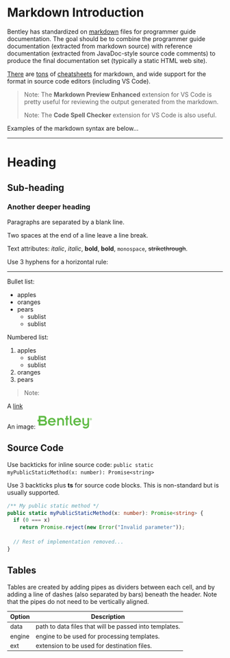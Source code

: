 # Markdown Introduction

Bentley has standardized on [markdown](http://commonmark.org/) files for programmer guide documentation.
The goal should be to combine the programmer guide documentation (extracted from markdown source) with reference documentation (extracted from JavaDoc-style source code comments) to produce the final documentation set (typically a static HTML web site).

[There](http://assemble.io/docs/Cheatsheet-Markdown.html) are [tons](https://www.cheatography.com/simon-fermor/cheat-sheets/markdown/) of [cheatsheets](https://beegit.com/markdown-cheat-sheet) for markdown, and wide support for the format in source code editors (including VS Code).

> Note: The **Markdown Preview Enhanced** extension for VS Code is pretty useful for reviewing the output generated from the markdown.
>
> Note: The **Code Spell Checker** extension for VS Code is also useful.

Examples of the markdown syntax are below...

---

# Heading

## Sub-heading

### Another deeper heading

Paragraphs are separated
by a blank line.

Two spaces at the end of a line leave a
line break.

Text attributes: _italic_, *italic*, __bold__, **bold**, `monospace`, ~~strikethrough~~.

Use 3 hyphens for a horizontal rule:

---

Bullet list:

  * apples
  * oranges
  * pears
    - sublist
    - sublist

Numbered list:

  1. apples
     - sublist
     - sublist
  2. oranges
  3. pears

> Note:

A [link](https://en.wikipedia.org/wiki/Markdown)

An image: ![logo](logo.png "Bentley Logo")

## Source Code

Use backticks for inline source code: `public static myPublicStaticMethod(x: number): Promise<string>`

Use 3 backticks plus **ts** for source code blocks. This is non-standard but is usually supported.

``` ts
/** My public static method */
public static myPublicStaticMethod(x: number): Promise<string> {
  if (0 === x)
    return Promise.reject(new Error("Invalid parameter"));

  // Rest of implementation removed...
}
```

## Tables

Tables are created by adding pipes as dividers between each cell, and by adding a line of dashes (also separated by bars) beneath the header. Note that the pipes do not need to be vertically aligned.

| Option | Description |
| ------ | ----------- |
| data   | path to data files that will be passed into templates. |
| engine | engine to be used for processing templates. |
| ext    | extension to be used for destination files. |
